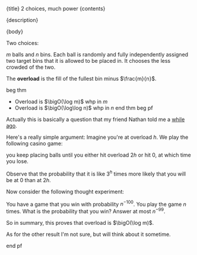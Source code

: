 {title}
2 choices, much power
{contents}

{description}

{body}

Two choices:

$m$ balls and $n$ bins. 
Each ball is randomly and fully independently assigned two target
bins that it is allowed to be placed in. It chooses the less
crowded of the two. 

The **overload** is the fill of the fullest bin minus $\frac{m}{n}$.

beg thm
- Overload is $\bigO(\log m)$ whp in $m$ 
- Overload is $\bigO(\log\log n)$ whp in  $n$
end thm
beg pf

Actually this is basically a question that my friend Nathan told
me a [while ago](https://awestover.github.io/skyspace/posts/combinatorics/09-26-23.html).

Here's a really simple argument:
Imagine you're at overload $h$. 
We play the following casino game:

you keep placing balls until you either hit overload $2h$ or hit $0$, at
which time you lose.

Observe that the probability that it is like $3^{h}$ times more
likely that you will be at $0$ than at $2h$.

Now consider the following thought experiment:

You have a game that you win with probability $n^{-100}$.
You play the game $n$ times. What is the probability that you
win? Answer at most $n^{-99}$.

So in summary, this proves that overload is $\bigO(\log m)$.

As for the other result I'm not sure, but will think about it
sometime. 

end pf

